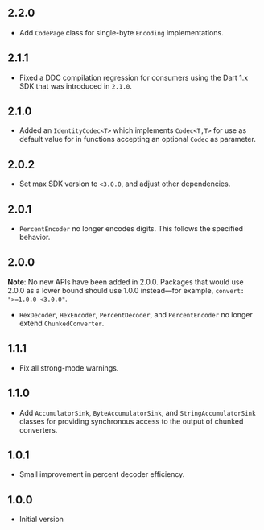 ## 2.2.0

 * Add `CodePage` class for single-byte `Encoding` implementations.

## 2.1.1

 * Fixed a DDC compilation regression for consumers using the Dart 1.x SDK that was introduced in `2.1.0`.

## 2.1.0

 * Added an `IdentityCodec<T>` which implements `Codec<T,T>` for use as default
   value for in functions accepting an optional `Codec` as parameter.

## 2.0.2

* Set max SDK version to `<3.0.0`, and adjust other dependencies.

## 2.0.1

* `PercentEncoder` no longer encodes digits. This follows the specified
  behavior.

## 2.0.0

**Note**: No new APIs have been added in 2.0.0. Packages that would use 2.0.0 as
a lower bound should use 1.0.0 instead—for example, `convert: ">=1.0.0 <3.0.0"`.

* `HexDecoder`, `HexEncoder`, `PercentDecoder`, and `PercentEncoder` no longer
  extend `ChunkedConverter`.

## 1.1.1

* Fix all strong-mode warnings.

## 1.1.0

* Add `AccumulatorSink`, `ByteAccumulatorSink`, and `StringAccumulatorSink`
  classes for providing synchronous access to the output of chunked converters.

## 1.0.1

* Small improvement in percent decoder efficiency.

## 1.0.0

* Initial version
